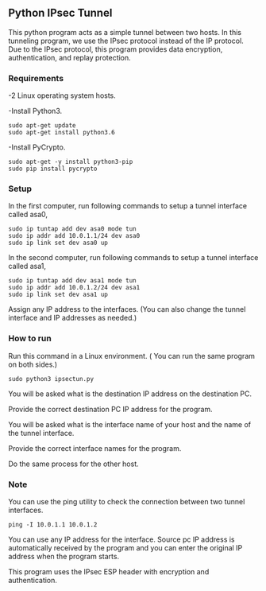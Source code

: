 ## Python IPsec Tunnel

This python program acts as a simple tunnel between two hosts. In this tunneling program, we use the IPsec protocol instead of the IP protocol. Due to the IPsec protocol, this program provides data encryption, authentication, and replay protection.

### Requirements 
-2 Linux operating system hosts.

-Install Python3.

    sudo apt-get update
    sudo apt-get install python3.6
    
-Install PyCrypto.
    
    sudo apt-get -y install python3-pip
    sudo pip install pycrypto
    
### Setup

In the first computer, run following commands to setup a tunnel interface called asa0,

    sudo ip tuntap add dev asa0 mode tun
    sudo ip addr add 10.0.1.1/24 dev asa0
    sudo ip link set dev asa0 up

In the second computer, run following commands to setup a tunnel interface called asa1,

    sudo ip tuntap add dev asa1 mode tun
    sudo ip addr add 10.0.1.2/24 dev asa1
    sudo ip link set dev asa1 up

Assign any IP address to the interfaces. (You can also change the tunnel interface and IP addresses as needed.)

### How to run

Run this command in a Linux environment. ( You can run the same program on both sides.)

    sudo python3 ipsectun.py
    
You will be asked what is the destination IP address on the destination PC.

Provide the correct destination PC IP address for the program.

You will be asked what is the interface name of your host and the name of the tunnel interface.

Provide the correct interface names for the program.

Do the same process for the other host.

### Note

You can use the ping utility to check the connection between two tunnel interfaces.
    
    ping -I 10.0.1.1 10.0.1.2

You can use any IP address for the interface. Source pc IP address is automatically received by the program and you can enter the original IP address when the program starts.

This program uses the IPsec ESP header with encryption and authentication.
